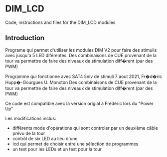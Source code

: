 # DIM_LCD
Code, instructions and files for the DIM_LCD modules

## Introduction
Programe qui permet d'utiliser les modules DIM V2 pour faire des stimulis avec jusqu'a 5 LED diférentes.
Des combinaisons de CUE provenant de la tour va permettre
de faire des niveaux de stimulation diff�rent (par des PWM)
 
Programme qui fonctionne avec SAT4 5niv de stimuli
7 aout 2021, Fr�d�ric Hupp�-Gourgues U. Moncton
Des combinaisons de CUE provenant de la tour va permettre
de faire des niveaux de stimulation diff�rent (par des PWM)

Ce code est compatible avec la version origial à Frédéric lors du "Power Up"

Les modifications inclus:
- différents mode d'opérations qui sont controler par un deuxième câble prévu de la tour
- contrôl de six LED au lieu d'une
- lcd qui permet de choisir entre une sélection de programmes
- un test pour les LEDs et un test pour la tour